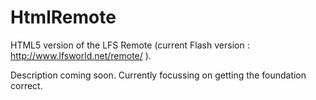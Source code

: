 # HtmlRemote
HTML5 version of the LFS Remote (current Flash version : http://www.lfsworld.net/remote/ ).

Description coming soon. Currently focussing on getting the foundation correct.
